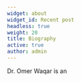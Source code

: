 ```yaml
---
widget: about
widget_id: Recent post
headless: true
weight: 20
title: Biography
active: true
author: admin
---
```

Dr. Omer Waqar is an